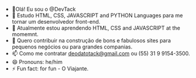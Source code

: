 - 👋Olá! Eu sou o @DevTack
- 👀 Estudo  HTML, CSS, JAVASCRIPT and PYTHON Languages para me tornar um desenvolvedor front-end.
- 🌱 Atualmente estou aprendendo HTML, CSS and JAVASCRIPT at the momemnt.
- 💞️ Quero contribuir na construção de bons e fabulosos sites para pequenos negócios ou para grandes companias.
- 📫 Como me contratar deodatotack@gmail.com ou (55) 31 9 9154-3500.
- 😄 Pronouns: he/him
- ⚡ Fun fact: for fun - O Viajante.

<!---
DevTack/DevTack is a ✨ special ✨ repository because its `README.md` (this file) appears on your GitHub profile.
You can click the Preview link to take a look at your changes.
--->
